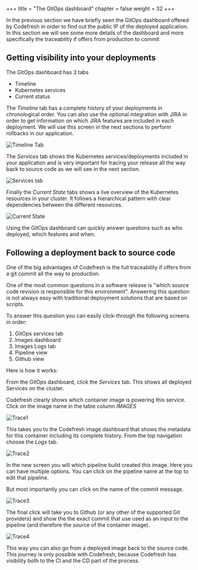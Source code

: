 +++
title = "The GitOps dashboard"
chapter = false
weight = 32
+++

In the previous section we have briefly seen the GitOps dashboard offered by Codefresh
in order to find out the public IP of the deployed application. In this section we will see some more details of the dashboard and more specifically the traceability if offers from production to commit

## Getting visibility into your deployments

The GitOps dashboard has 3 tabs

* Timeline
* Kubernetes services
* Current status

The *Timeline* tab has a complete history of your deployments in chronological order. You can also use the optional integration with JIRA in order to get information
on which JIRA features are included in each deployment. We will use
this screen in the next sections to perform rollbacks in our application.

![Timeline Tab](/images/gitops/timeline-tab.png)

The *Services* tab shows the Kubernetes services/deployments included in your application and is very important for tracing your release all the way back to source code as we will see in the next section.

![Services tab](/images/gitops/services-tab.png)

Finally the *Current State* tabs shows a live overview of the Kubernetes resources in your cluster. It follows a hierarchical pattern with clear dependencies between the different resources.

![Current State](/images/gitops/current-state-tab.png)

Using the GitOps dashboard can quickly answer questions such as who deployed, which features and when.

## Following a deployment back to source code

One of the big advantages of Codefresh is the full traceability if offers from a git commit all the way to production. 

One of the most common questions in a software release is "which source code revision is responsible for this environment". Answering this question is not always easy with traditional deployment solutions that are based on scripts. 

To answer this question you can easily click-through the following screens in order:

1. GitOps services tab
1. Images dashboard
1. Images Logs tab
1. Pipeline view
1. Github view

Here is how it works:

From the GitOps dashboard, click the *Services* tab. This shows
all deployed Services on the cluster.

Codefresh clearly shows which container image is powering this service. Click on the image name in the table column *IMAGES*

![Trace1](/images/gitops/trace1.png)

This takes you to the Codefresh image dashboard that shows the metadata for this container
including its complete history. From the top navigation choose the *Logs* tab.

![Trace2](/images/gitops/trace2.png)

In the new screen you will which pipeline build created this image. Here you can have multiple options. You can click on the pipeline name at the top to edit that pipeline.

But most importantly you can click on the name of the commit message.

![Trace3](/images/gitops/trace3.png)

The final click will take you to Github (or any other of the supported Git providers) and show the the exact commit that use used as an input to the pipeline (and therefore the source of the container image).

![Trace4](/images/gitops/trace4.png)

This way you can also go from a deployed image back to the source code. This journey is only possible with Codefresh, because Codefresh has visibility both to the CI and the CD part of the process.





## 


